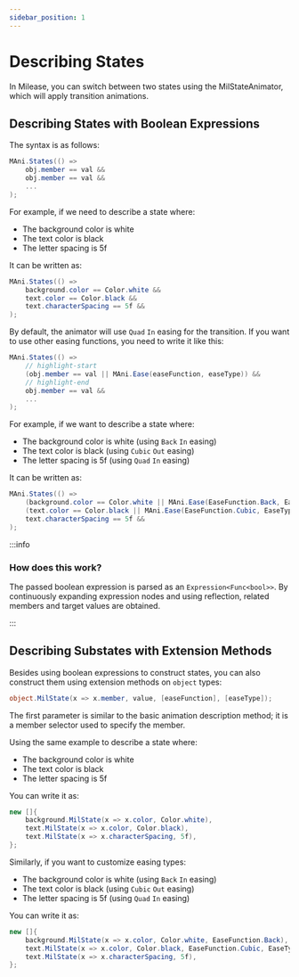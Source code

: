 ```yaml
---
sidebar_position: 1
---
```


# Describing States

In Milease, you can switch between two states using the MilStateAnimator, which will apply transition animations.

## Describing States with Boolean Expressions

The syntax is as follows:

```csharp
MAni.States(() => 
	obj.member == val && 
	obj.member == val && 
	...
);
```

For example, if we need to describe a state where:

* The background color is white
* The text color is black
* The letter spacing is 5f

It can be written as:

```csharp
MAni.States(() => 
	background.color == Color.white &&
	text.color == Color.black &&
	text.characterSpacing == 5f &&
);
```

By default, the animator will use `Quad` `In` easing for the transition. If you want to use other easing functions, you need to write it like this:

```csharp
MAni.States(() => 
    // highlight-start
	(obj.member == val || MAni.Ease(easeFunction, easeType)) && 
    // highlight-end
	obj.member == val && 
	...
);
```

For example, if we want to describe a state where:

* The background color is white (using `Back` `In` easing)
* The text color is black (using `Cubic` `Out` easing)
* The letter spacing is 5f (using `Quad` `In` easing)

It can be written as:

```csharp
MAni.States(() => 
	(background.color == Color.white || MAni.Ease(EaseFunction.Back, EaseType.In)) &&
	(text.color == Color.black || MAni.Ease(EaseFunction.Cubic, EaseType.Out)) &&
	text.characterSpacing == 5f &&
);
```

:::info

### How does this work?

The passed boolean expression is parsed as an `Expression<Func<bool>>`. By continuously expanding expression nodes and using reflection, related members and target values are obtained.

:::

## Describing Substates with Extension Methods

Besides using boolean expressions to construct states, you can also construct them using extension methods on `object` types:

```csharp
object.MilState(x => x.member, value, [easeFunction], [easeType]);
```

The first parameter is similar to the basic animation description method; it is a member selector used to specify the member.

Using the same example to describe a state where:

* The background color is white
* The text color is black
* The letter spacing is 5f

You can write it as:

```csharp
new []{
	background.MilState(x => x.color, Color.white),
	text.MilState(x => x.color, Color.black),
	text.MilState(x => x.characterSpacing, 5f),
};
```

Similarly, if you want to customize easing types:

* The background color is white (using `Back` `In` easing)
* The text color is black (using `Cubic` `Out` easing)
* The letter spacing is 5f (using `Quad` `In` easing)

You can write it as:

```csharp
new []{
	background.MilState(x => x.color, Color.white, EaseFunction.Back),
	text.MilState(x => x.color, Color.black, EaseFunction.Cubic, EaseType.Out),
	text.MilState(x => x.characterSpacing, 5f),
};
```
